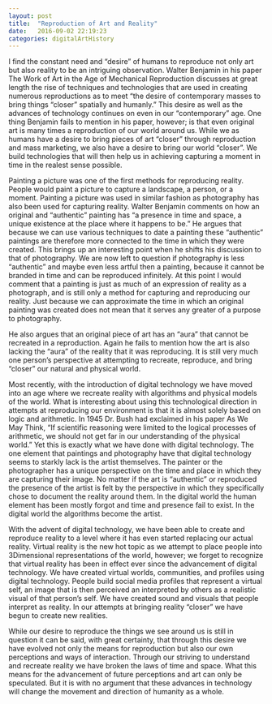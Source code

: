 ```yaml
---
layout: post
title:  "Reproduction of Art and Reality"
date:   2016-09-02 22:19:23
categories: digitalArtHistory
---
```


I find the constant need and “desire” of humans to reproduce not only art but also reality to be an intriguing observation.  Walter Benjamin in his paper The Work of Art in the Age of Mechanical Reproduction discusses at great length the rise of techniques and technologies that are used in creating numerous reproductions as to meet “the desire of contemporary masses to bring things “closer” spatially and humanly.”  This desire as well as the advances of technology continues on even in our “contemporary” age.  One thing Benjamin fails to mention in his paper, however; is that even original art is many times a reproduction of our world around us.  While we as humans have a desire to bring pieces of art “closer” through reproduction and mass marketing, we also have a desire to bring our world “closer”.  We build technologies that will then help us in achieving capturing a moment in time in the realest sense possible.  

Painting a picture was one of the first methods for reproducing reality.  People would paint a picture to capture a landscape, a person, or a moment.  Painting a picture was used in similar fashion as photography has also been used for capturing reality.  Walter Benjamin comments on how an original and “authentic” painting has “a presence in time and space, a unique existence at the place where it happens to be.”  He argues that because we can use various techniques to date a painting these “authentic” paintings are therefore more connected to the time in which they were created.  This brings up an interesting point when he shifts his discussion to that of photography.  We are now left to question if photography is less “authentic” and maybe even less artful then a painting, because it cannot be branded in time and can be reproduced infinitely. At this point I would comment that a painting is just as much of an expression of reality as a photograph, and is still only a method for capturing and reproducing our reality.  Just because we can approximate the time in which an original painting was created does not mean that it serves any greater of a purpose to photography. 
	
He also argues that an original piece of art has an “aura” that cannot be recreated in a reproduction.  Again he fails to mention how the art is also lacking the “aura” of the reality that it was reproducing.  It is still very much one person’s perspective at attempting to recreate, reproduce, and bring “closer” our natural and physical world.   

Most recently, with the introduction of digital technology we have moved into an age where we recreate reality with algorithms and physical models of the world.  What is interesting about using this technological direction in attempts at reproducing our environment is that it is almost solely based on logic and arithmetic.  In 1945 Dr. Bush had exclaimed in his paper As We May Think, “If scientific reasoning were limited to the logical processes of arithmetic, we should not get far in our understanding of the physical world.”  Yet this is exactly what we have done with digital technology.  The one element that paintings and photography have that digital technology seems to starkly lack is the artist themselves.  The painter or the photographer has a unique perspective on the time and place in which they are capturing their image.  No matter if the art is “authentic” or reproduced the presence of the artist is felt by the perspective in which they specifically chose to document the reality around them.  In the digital world the human element has been mostly forgot and time and presence fail to exist.  In the digital world the algorithms become the artist.    

With the advent of digital technology, we have been able to create and reproduce reality to a level where it has even started replacing our actual reality.  Virtual reality is the new hot topic as we attempt to place people into 3Dimensional representations of the world, however; we forget to recognize that virtual reality has been in effect ever since the advancement of digital technology.  We have created virtual worlds, communities, and profiles using digital technology.  People build social media profiles that represent a virtual self, an image that is then perceived an interpreted by others as a realistic visual of that person’s self.  We have created sound and visuals that people interpret as reality.  In our attempts at bringing reality “closer” we have begun to create new realities. 

While our desire to reproduce the things we see around us is still in question it can be said, with great certainty, that through this desire we have evolved not only the means for reproduction but also our own perceptions and ways of interaction.  Through our striving to understand and recreate reality we have broken the laws of time and space.  What this means for the advancement of future perceptions and art can only be speculated.  But it is with no argument that these advances in technology will change the movement and direction of humanity as a whole.      





